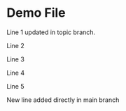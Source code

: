 # Demo File

Line 1 updated in topic branch.

Line 2

Line 3

Line 4

Line 5

New line added directly in main branch
